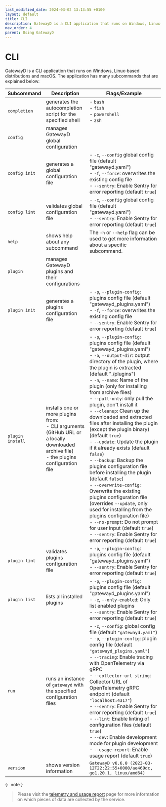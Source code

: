 ```yaml
---
last_modified_date: 2024-03-02 13:13:55 +0100
layout: default
title: CLI
description: GatewayD is a CLI application that runs on Windows, Linux-based distributions and macOS.
nav_order: 4
parent: Using GatewayD
---
```


# CLI

GatewayD is a CLI application that runs on Windows, Linux-based distributions and macOS. The application has many subcommands that are explained below:

| Subcommand       | Description                                                                                                                                   | Flags/Example                                                                                                                                                                                                                                                                                                                                                                                                                                                                                                                                                                                                                                                                                                                                                                                                                                                                                                                                                                       |
| ---------------- | --------------------------------------------------------------------------------------------------------------------------------------------- | ----------------------------------------------------------------------------------------------------------------------------------------------------------------------------------------------------------------------------------------------------------------------------------------------------------------------------------------------------------------------------------------------------------------------------------------------------------------------------------------------------------------------------------------------------------------------------------------------------------------------------------------------------------------------------------------------------------------------------------------------------------------------------------------------------------------------------------------------------------------------------------------------------------------------------------------------------------------------------------- |
| `completion`     | generates the autocompletion script for the specified shell                                                                                   | - `bash`<br/>- `fish`<br/>- `powershell`<br/>- `zsh`                                                                                                                                                                                                                                                                                                                                                                                                                                                                                                                                                                                                                                                                                                                                                                                                                                                                                                                                |
| `config`         | manages GatewayD global configuration                                                                                                         |                                                                                                                                                                                                                                                                                                                                                                                                                                                                                                                                                                                                                                                                                                                                                                                                                                                                                                                                                                                     |
| `config init`    | generates a global configuration file                                                                                                         | - `-c`, `--config` global config file (default "gatewayd.yaml")<br/>- `-f`, `--force`: overwrites the existing config file<br/>- `--sentry`: Enable Sentry for error reporting (default `true`)                                                                                                                                                                                                                                                                                                                                                                                                                                                                                                                                                                                                                                                                                                                                                                                     |
| `config lint`    | validates global configuration file                                                                                                           | - `-c`, `--config` global config file (default "gatewayd.yaml") <br/>- `--sentry`: Enable Sentry for error reporting (default `true`)                                                                                                                                                                                                                                                                                                                                                                                                                                                                                                                                                                                                                                                                                                                                                                                                                                               |
| `help`           | shows help about any subcommand                                                                                                               | The `-h` or `--help` flag can be used to get more information about a specific subcommand.                                                                                                                                                                                                                                                                                                                                                                                                                                                                                                                                                                                                                                                                                                                                                                                                                                                                                          |
| `plugin`         | manages GatewayD plugins and their configurations                                                                                             |                                                                                                                                                                                                                                                                                                                                                                                                                                                                                                                                                                                                                                                                                                                                                                                                                                                                                                                                                                                     |
| `plugin init`    | generates a plugins configuration file                                                                                                        | - `-p`, `--plugin-config`: plugins config file (default "gatewayd_plugins.yaml")<br/>- `-f`, `--force`: overwrites the existing config file<br/>- `--sentry`: Enable Sentry for error reporting (default `true`)                                                                                                                                                                                                                                                                                                                                                                                                                                                                                                                                                                                                                                                                                                                                                                    |
| `plugin install` | installs one or more plugins from:<br/>- CLI arguments (GitHub URL or a locally downloaded archive file)<br/>- the plugins configuration file | - `-p`, `--plugin-config`: plugins config file (default "gatewayd_plugins.yaml")<br/>- `-o`, `--output-dir`: output directory of the plugin, where the plugin is extracted (default "./plugins")<br/>- `-n`, `--name`: Name of the plugin (only for installing from archive files)<br/>- `--pull-only`: only pull the plugin, don't install it<br/>- `--cleanup`: Clean up the downloaded and extracted files after installing the plugin (except the plugin binary) (default `true`)<br/> - `--update`: Update the plugin if it already exists (default `false`)<br/>- `--backup`: Backup the plugins configuration file before installing the plugin (default `false`)<br/>- `--overwrite-config`: Overwrite the existing plugins configuration file (overrides `--update`, only used for installing from the plugins configuration file)<br/>- `--no-prompt`: Do not prompt for user input (default `true`)<br/>- `--sentry`: Enable Sentry for error reporting (default `true`) |
| `plugin lint`    | validates plugins configuration file                                                                                                          | - `-p`, `--plugin-config`: plugins config file (default "gatewayd_plugins.yaml")<br/>- `--sentry`: Enable Sentry for error reporting (default `true`)                                                                                                                                                                                                                                                                                                                                                                                                                                                                                                                                                                                                                                                                                                                                                                                                                               |
| `plugin list`    | lists all installed plugins                                                                                                                   | - `-p`, `--plugin-config`: plugins config file (default "gatewayd_plugins.yaml")<br/>- `-e`, `--only-enabled`: Only list enabled plugins<br/>- `--sentry`: Enable Sentry for error reporting (default `true`)                                                                                                                                                                                                                                                                                                                                                                                                                                                                                                                                                                                                                                                                                                                                                                       |
| `run`            | runs an instance of `gatewayd` with the specified configuration files                                                                         | - `-c`, `--config`: global config file (default `"gatewayd.yaml"`)<br/>- `-p`, `--plugin-config`: plugin config file (default `"gatewayd_plugins.yaml"`)<br/>- `--tracing`: Enable tracing with OpenTelemetry via gRPC<br/>- `--collector-url string`: Collector URL of OpenTelemetry gRPC endpoint (default `"localhost:4317"`)<br/>- `--sentry`: Enable Sentry for error reporting (default `true`)<br/>- `--lint`: Enable linting of configuration files (default `true`)<br/>- `--dev`: Enable development mode for plugin development<br/>- `--usage-report`: Enable usage report (default `true`)                                                                                                                                                                                                                                                                                                                                                                             |
| `version`        | shows version information                                                                                                                     | `GatewayD v0.6.0 (2023-03-12T22:22:55+0000/ae469dc, go1.20.1, linux/amd64)`                                                                                                                                                                                                                                                                                                                                                                                                                                                                                                                                                                                                                                                                                                                                                                                                                                                                                                         |

{: .note }
> Please visit the [telemetry and usage report](/miscellaneous/telemetry-and-usage-report) page for more information on which pieces of data are collected by the service.
